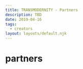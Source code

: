 ```yaml
---
title: TRANSMODERNITY - Partners
description: TBD
date: 2019-04-16
tags:
  - creators
layout: layouts/default.njk
---
```


# partners
